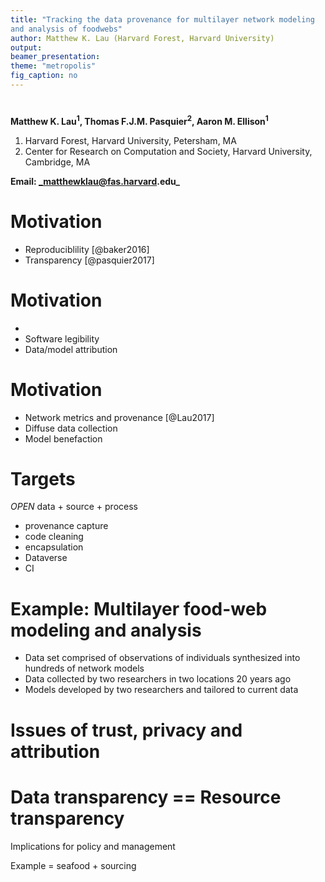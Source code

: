 ```yaml
---
title: "Tracking the data provenance for multilayer network modeling
and analysis of foodwebs"
author: Matthew K. Lau (Harvard Forest, Harvard University)
output:
beamer_presentation:
theme: "metropolis"
fig_caption: no
---
```


<!-- ###################### -->
<!-- 15 min total talk time -->
<!-- ###################### -->

# 
**Matthew K. Lau$^1$, Thomas F.J.M. Pasquier$^2$, Aaron M. Ellison$^1$**

1. Harvard Forest, Harvard University, Petersham, MA
2. Center for Research on Computation and Society, Harvard University, Cambridge, MA

**Email: _matthewklau@fas.harvard.edu_**

# Motivation

- Reproduciblility [@baker2016]
- Transparency [@pasquier2017]

# Motivation

- 
- Software legibility
- Data/model attribution

# Motivation

- Network metrics and provenance [@Lau2017]
- Diffuse data collection
- Model benefaction

# Targets

*OPEN* data + source + process

- provenance capture
- code cleaning
- encapsulation
- Dataverse
- CI

# Example: Multilayer food-web modeling and analysis

- Data set comprised of observations of individuals synthesized into
  hundreds of network models
- Data collected by two researchers in two locations 20 years ago
- Models developed by two researchers and tailored to current data

# Issues of trust, privacy and attribution


# Data transparency == Resource transparency 

Implications for policy and management

Example = seafood + sourcing
